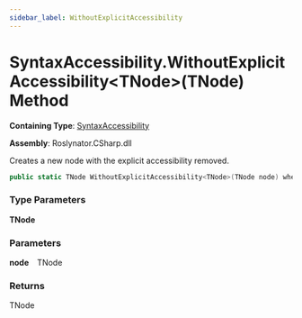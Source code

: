 ```yaml
---
sidebar_label: WithoutExplicitAccessibility
---
```


# SyntaxAccessibility\.WithoutExplicitAccessibility&lt;TNode&gt;\(TNode\) Method

**Containing Type**: [SyntaxAccessibility](../index.md)

**Assembly**: Roslynator\.CSharp\.dll

  
Creates a new node with the explicit accessibility removed\.

```csharp
public static TNode WithoutExplicitAccessibility<TNode>(TNode node) where TNode : Microsoft.CodeAnalysis.SyntaxNode
```

### Type Parameters

**TNode**

### Parameters

**node** &ensp; TNode

### Returns

TNode

